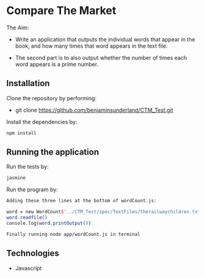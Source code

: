 # Compare The Market

The Aim:

- Write an application that outputs the individual words that appear in the book, and how many times that word appears in the text file.

- The second part is to also output whether the number of times each word appears is a prime number.
 
## Installation

Clone the repository by performing:

* git clone https://github.com/benjaminsunderland/CTM_Test.git

Install the dependencies by:

```sh
npm install
```

## Running the application

Run the tests by:

```sh
jasmine
```

Run the program by:

```sh
Adding these three lines at the bottom of wordCount.js:

word = new WordCount('../CTM_Test/spec/TextFiles/therailwaychildren.txt')
word.readfile()
console.log(word.printOutput())

Finally running node app/wordCount.js in terminal
```

## Technologies

* Javascript
